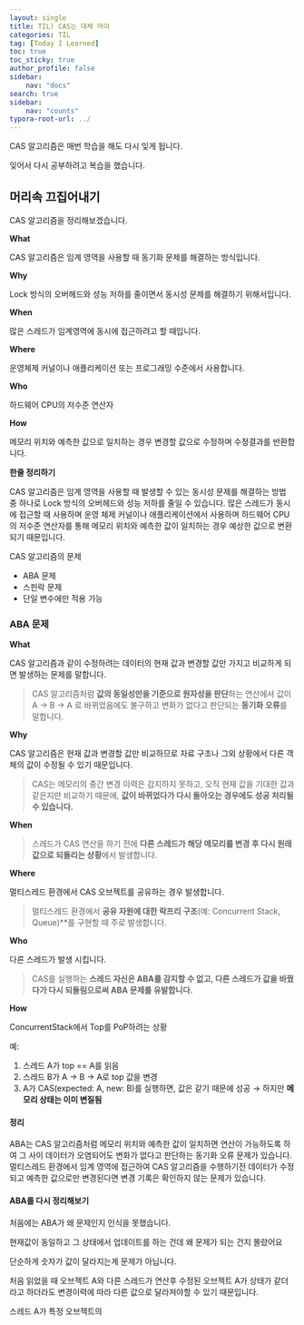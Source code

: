 ```yaml
---
layout: single
title: TIL) CAS는 대체 머야
categories: TIL
tag: [Today I Learned]
toc: true
toc_sticky: true
author_profile: false
sidebar:
    nav: "docs"
search: true
sidebar:
    nav: "counts"
typora-root-url: ../
---
```


CAS 알고리즘은 매번 학습을 해도 다시 잊게 됩니다.

잊어서 다시 공부하려고 복습을 했습니다.

## 머리속 끄집어내기

CAS 알고리즘을 정리해보겠습니다.

**What**

CAS 알고리즘은 임계 영역을 사용할 때 동기화 문제를 해결하는 방식입니다.

**Why**

Lock 방식의 오버헤드와 성능 저하를 줄이면서 동시성 문제를 해결하기 위해서입니다.

**When**

많은 스레드가 임계영역에 동시에 접근하려고 할 때입니다.

**Where**

운영체제 커널이나 애플리케이션 또는 프로그래밍 수준에서 사용합니다.

**Who**

하드웨어 CPU의 저수준 연산자

**How**

메모리 위치와 예측한 값으로 일치하는 경우 변경할 값으로 수정하며 수정결과를 반환합니다.



**한줄 정리하기**

CAS 알고리즘은 임계 영역을 사용할 때 발생할 수 있는 동시성 문제를 해결하는 방법 중 하나로 Lock 방식의 오버헤드와 성능 저하를 줄일 수 있습니다.
많은 스레드가 동시에 접근할 때 사용하며 운영 체제 커널이나 애플리케이션에서 사용하며 하드웨어 CPU의 저수준 연산자를 통해 메모리 위치와 예측한 값이 일치하는 경우 예상한 값으로 변환되기 때문입니다.



CAS 알고리즘의 문제

+ ABA 문제
+ 스핀락 문제
+ 단일 변수에만 적용 가능



### ABA 문제

**What**

CAS 알고리즘과 같이 수정하려는 데이터의 현재 값과 변경할 값만 가지고 비교하게 되면 발생하는 문제를 말합니다.

> CAS 알고리즘처럼 **값의 동일성만을 기준으로 원자성을 판단**하는 연산에서 값이 A → B → A 로 바뀌었음에도 불구하고 변화가 없다고 판단되는 **동기화 오류**를 말합니다.

**Why**

CAS 알고리즘은 현재 값과 변경할 값만 비교하므로 자료 구조나 그외 상황에서 다른 객체의 값이 수정될 수 있기 때문입니다.

> CAS는 메모리의 중간 변경 이력은 감지하지 못하고, 오직 현재 값을 기대한 값과 같은지만 비교하기 때문에, **값이 바뀌었다가 다시 돌아오는 경우에도 성공 처리될 수 있습니다.**

**When**

> 스레드가 CAS 연산을 하기 전에 **다른 스레드가 해당 메모리를 변경 후 다시 원래 값으로 되돌리는 상황**에서 발생합니다.

**Where**

멀티스레드 환경에서 CAS 오브젝트를 공유하는 경우 발생합니다.

> 멀티스레드 환경에서 **공유 자원에 대한 락프리 구조**(예: Concurrent Stack, Queue)**를 구현할 때 주로 발생합니다.

**Who**

다른 스레드가 발생 시킵니다.  

> CAS를 실행하는 **스레드 자신은 ABA를 감지할 수 없고, 다른 스레드가 값을 바꿨다가 다시 되돌림으로써 ABA 문제를 유발합니다.**

**How**  

ConcurrentStack에서 Top를 PoP하려는 상황

예:

1. 스레드 A가 top == A를 읽음
2. 스레드 B가 A → B → A로 top 값을 변경
3. A가 CAS(expected: A, new: B)를 실행하면, 값은 같기 때문에 성공 → 하지만 **메모리 상태는 이미 변질됨**



#### 정리

ABA는 CAS 알고리즘처럼 메모리 위치와 예측한 값이 일치하면 연산이 가능하도록 하여 그 사이 데이터가 오염되어도 변화가 없다고 판단하는 동기화 오류 문제가 있습니다. 멀티스레드 환경에서 임계 영역에 접근하여 CAS 알고리즘을 수행하기전 데이터가 수정되고 예측한 값으로만 변경된다면 변경 기록은 확인하지 않는 문제가 있습니다.

#### ABA를 다시 정리해보기

처음에는 ABA가 왜 문제인지 인식을 못했습니다.

현재값이 동일하고 그 상태에서 업데이트를 하는 건데 왜 문제가 되는 건지 몰랐어요

단순하게 숫자가 값이 달라지는게 문제가 아닙니다.

처음 읽었을 때 오브젝트 A와 다른 스레드가 연산후 수정된 오브젝트 A가 상태가 같더라고 하더라도 변경이력에 따라 다른 값으로 달라져야할 수 있기 때문입니다.



스레드 A가 특정 오브젝트의 

### 
